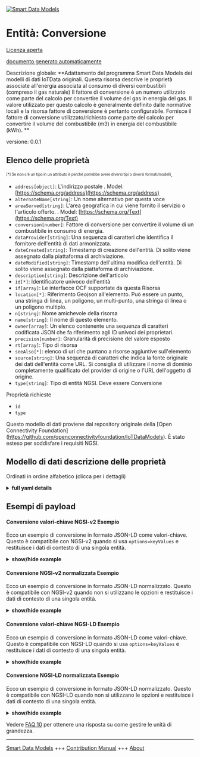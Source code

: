<!-- 10-Header -->  
[![Smart Data Models](https://smartdatamodels.org/wp-content/uploads/2022/01/SmartDataModels_logo.png "Logo")](https://smartdatamodels.org)  
Entità: Conversione  
===================<!-- /10-Header -->  
<!-- 15-License -->  
[Licenza aperta](https://github.com/smart-data-models//dataModel.OCF/blob/master/Conversion/LICENSE.md)  
[documento generato automaticamente](https://docs.google.com/presentation/d/e/2PACX-1vTs-Ng5dIAwkg91oTTUdt8ua7woBXhPnwavZ0FxgR8BsAI_Ek3C5q97Nd94HS8KhP-r_quD4H0fgyt3/pub?start=false&loop=false&delayms=3000#slide=id.gb715ace035_0_60)  
<!-- /15-License -->  
<!-- 20-Description -->  
Descrizione globale: **Adattamento del programma Smart Data Models dei modelli di dati IoTData originali. Questa risorsa descrive le proprietà associate all'energia associata al consumo di diversi combustibili (compreso il gas naturale) Il fattore di conversione è un numero utilizzato come parte del calcolo per convertire il volume del gas in energia del gas. Il valore utilizzato per questo calcolo è generalmente definito dalle normative locali e la risorsa fattore di conversione è pertanto configurabile. Fornisce il fattore di conversione utilizzato/richiesto come parte del calcolo per convertire il volume del combustibile (m3) in energia del combustibile (kWh). **  
versione: 0.0.1  
<!-- /20-Description -->  
<!-- 30-PropertiesList -->  

## Elenco delle proprietà  

<sup><sub>[*] Se non c'è un tipo in un attributo è perché potrebbe avere diversi tipi o diversi formati/modelli</sub></sup>.  
- `address[object]`: L'indirizzo postale  . Model: [https://schema.org/address](https://schema.org/address)- `alternateName[string]`: Un nome alternativo per questa voce  - `areaServed[string]`: L'area geografica in cui viene fornito il servizio o l'articolo offerto.  . Model: [https://schema.org/Text](https://schema.org/Text)- `conversion[number]`: Fattore di conversione per convertire il volume di un combustibile in consumo di energia.  - `dataProvider[string]`: Una sequenza di caratteri che identifica il fornitore dell'entità di dati armonizzata.  - `dateCreated[string]`: Timestamp di creazione dell'entità. Di solito viene assegnato dalla piattaforma di archiviazione.  - `dateModified[string]`: Timestamp dell'ultima modifica dell'entità. Di solito viene assegnato dalla piattaforma di archiviazione.  - `description[string]`: Descrizione dell'articolo  - `id[*]`: Identificatore univoco dell'entità  - `if[array]`: Le interfacce OCF supportate da questa Risorsa  - `location[*]`: Riferimento Geojson all'elemento. Può essere un punto, una stringa di linea, un poligono, un multi-punto, una stringa di linea o un poligono multiplo.  - `n[string]`: Nome amichevole della risorsa  - `name[string]`: Il nome di questo elemento.  - `owner[array]`: Un elenco contenente una sequenza di caratteri codificata JSON che fa riferimento agli ID univoci dei proprietari.  - `precision[number]`: Granularità di precisione del valore esposto  - `rt[array]`: Tipo di risorsa  - `seeAlso[*]`: elenco di uri che puntano a risorse aggiuntive sull'elemento  - `source[string]`: Una sequenza di caratteri che indica la fonte originale dei dati dell'entità come URL. Si consiglia di utilizzare il nome di dominio completamente qualificato del provider di origine o l'URL dell'oggetto di origine.  - `type[string]`: Tipo di entità NGSI. Deve essere Conversione  <!-- /30-PropertiesList -->  
<!-- 35-RequiredProperties -->  
Proprietà richieste  
- `id`  - `type`  <!-- /35-RequiredProperties -->  
<!-- 40-RequiredProperties -->  
Questo modello di dati proviene dal repository originale della [Open Connectivity Foundation] (https://github.com/openconnectivityfoundation/IoTDataModels). È stato esteso per soddisfare i requisiti NGSI.  
<!-- /40-RequiredProperties -->  
<!-- 50-DataModelHeader -->  
## Modello di dati descrizione delle proprietà  
Ordinati in ordine alfabetico (clicca per i dettagli)  
<!-- /50-DataModelHeader -->  
<!-- 60-ModelYaml -->  
<details><summary><strong>full yaml details</strong></summary>    
```yaml  
Conversion:    
  description: 'Smart Data Models Program adaptation of the original IoTData data Models. This Resource describes Properties associated with the energy associated with the consumption of different fuels (including natural gas) The conversion factor is a number used as part of the calculation to convert gas volume to gas energy. The value used for this calculation is generally defined by local regulations and the conversion factor resource is therefore configurable. Provides the conversion factor used/required as part of the calculation to convert from fuel volume (m3) to fuel energy (kWh). '    
  properties:    
    address:    
      description: 'The mailing address'    
      properties:    
        addressCountry:    
          description: 'Property. The country. For example, Spain. Model:''https://schema.org/addressCountry'''    
          type: string    
        addressLocality:    
          description: 'Property. The locality in which the street address is, and which is in the region. Model:''https://schema.org/addressLocality'''    
          type: string    
        addressRegion:    
          description: 'Property. The region in which the locality is, and which is in the country. Model:''https://schema.org/addressRegion'''    
          type: string    
        postOfficeBoxNumber:    
          description: 'Property. The post office box number for PO box addresses. For example, 03578. Model:''https://schema.org/postOfficeBoxNumber'''    
          type: string    
        postalCode:    
          description: 'Property. The postal code. For example, 24004. Model:''https://schema.org/https://schema.org/postalCode'''    
          type: string    
        streetAddress:    
          description: 'Property. The street address. Model:''https://schema.org/streetAddress'''    
          type: string    
      type: object    
      x-ngsi:    
        model: https://schema.org/address    
        type: Property    
    alternateName:    
      description: 'An alternative name for this item'    
      type: string    
      x-ngsi:    
        type: Property    
    areaServed:    
      description: 'The geographic area where a service or offered item is provided'    
      type: string    
      x-ngsi:    
        model: https://schema.org/Text    
        type: Property    
    conversion:    
      description: 'Conversion factor to convert a volume of a fuel to energy consumption'    
      exclusiveMinimum: true    
      minimum: 0    
      readOnly: true    
      type: number    
      x-ngsi:    
        type: Property    
    dataProvider:    
      description: 'A sequence of characters identifying the provider of the harmonised data entity.'    
      type: string    
      x-ngsi:    
        type: Property    
    dateCreated:    
      description: 'Entity creation timestamp. This will usually be allocated by the storage platform.'    
      format: date-time    
      type: string    
      x-ngsi:    
        type: Property    
    dateModified:    
      description: 'Timestamp of the last modification of the entity. This will usually be allocated by the storage platform.'    
      format: date-time    
      type: string    
      x-ngsi:    
        type: Property    
    description:    
      description: 'A description of this item'    
      type: string    
      x-ngsi:    
        type: Property    
    id:    
      anyOf: &conversion_-_properties_-_owner_-_items_-_anyof    
        - description: 'Property. Identifier format of any NGSI entity'    
          maxLength: 256    
          minLength: 1    
          pattern: ^[\w\-\.\{\}\$\+\*\[\]`|~^@!,:\\]+$    
          type: string    
        - description: 'Property. Identifier format of any NGSI entity'    
          format: uri    
          type: string    
      description: 'Unique identifier of the entity'    
      x-ngsi:    
        type: Property    
    if:    
      description: 'The OCF Interfaces supported by this Resource'    
      items:    
        enum:    
          - oic.if.r    
          - oic.if.baseline    
        maxLength: 64    
        type: string    
      minItems: 2    
      readOnly: true    
      type: array    
      uniqueItems: true    
      x-ngsi:    
        type: Property    
    location:    
      description: 'Geojson reference to the item. It can be Point, LineString, Polygon, MultiPoint, MultiLineString or MultiPolygon'    
      oneOf:    
        - description: 'Geoproperty. Geojson reference to the item. Point'    
          properties:    
            bbox:    
              items:    
                type: number    
              minItems: 4    
              type: array    
            coordinates:    
              items:    
                type: number    
              minItems: 2    
              type: array    
            type:    
              enum:    
                - Point    
              type: string    
          required:    
            - type    
            - coordinates    
          title: 'GeoJSON Point'    
          type: object    
        - description: 'Geoproperty. Geojson reference to the item. LineString'    
          properties:    
            bbox:    
              items:    
                type: number    
              minItems: 4    
              type: array    
            coordinates:    
              items:    
                items:    
                  type: number    
                minItems: 2    
                type: array    
              minItems: 2    
              type: array    
            type:    
              enum:    
                - LineString    
              type: string    
          required:    
            - type    
            - coordinates    
          title: 'GeoJSON LineString'    
          type: object    
        - description: 'Geoproperty. Geojson reference to the item. Polygon'    
          properties:    
            bbox:    
              items:    
                type: number    
              minItems: 4    
              type: array    
            coordinates:    
              items:    
                items:    
                  items:    
                    type: number    
                  minItems: 2    
                  type: array    
                minItems: 4    
                type: array    
              type: array    
            type:    
              enum:    
                - Polygon    
              type: string    
          required:    
            - type    
            - coordinates    
          title: 'GeoJSON Polygon'    
          type: object    
        - description: 'Geoproperty. Geojson reference to the item. MultiPoint'    
          properties:    
            bbox:    
              items:    
                type: number    
              minItems: 4    
              type: array    
            coordinates:    
              items:    
                items:    
                  type: number    
                minItems: 2    
                type: array    
              type: array    
            type:    
              enum:    
                - MultiPoint    
              type: string    
          required:    
            - type    
            - coordinates    
          title: 'GeoJSON MultiPoint'    
          type: object    
        - description: 'Geoproperty. Geojson reference to the item. MultiLineString'    
          properties:    
            bbox:    
              items:    
                type: number    
              minItems: 4    
              type: array    
            coordinates:    
              items:    
                items:    
                  items:    
                    type: number    
                  minItems: 2    
                  type: array    
                minItems: 2    
                type: array    
              type: array    
            type:    
              enum:    
                - MultiLineString    
              type: string    
          required:    
            - type    
            - coordinates    
          title: 'GeoJSON MultiLineString'    
          type: object    
        - description: 'Geoproperty. Geojson reference to the item. MultiLineString'    
          properties:    
            bbox:    
              items:    
                type: number    
              minItems: 4    
              type: array    
            coordinates:    
              items:    
                items:    
                  items:    
                    items:    
                      type: number    
                    minItems: 2    
                    type: array    
                  minItems: 4    
                  type: array    
                type: array    
              type: array    
            type:    
              enum:    
                - MultiPolygon    
              type: string    
          required:    
            - type    
            - coordinates    
          title: 'GeoJSON MultiPolygon'    
          type: object    
      x-ngsi:    
        type: Geoproperty    
    n:    
      description: 'Friendly name of the Resource'    
      maxLength: 64    
      readOnly: true    
      type: string    
      x-ngsi:    
        type: Property    
    name:    
      description: 'The name of this item.'    
      type: string    
      x-ngsi:    
        type: Property    
    owner:    
      description: 'A List containing a JSON encoded sequence of characters referencing the unique Ids of the owner(s)'    
      items:    
        anyOf: *conversion_-_properties_-_owner_-_items_-_anyof    
        description: 'Property. Unique identifier of the entity'    
      type: array    
      x-ngsi:    
        type: Property    
    precision:    
      description: 'Accuracy granularity of the exposed value'    
      readOnly: true    
      type: number    
      x-ngsi:    
        type: Property    
    rt:    
      description: 'Resource Type'    
      items:    
        enum:    
          - oic.r.conversionfactor    
        maxLength: 64    
        type: string    
      minItems: 1    
      readOnly: true    
      type: array    
      uniqueItems: true    
      x-ngsi:    
        type: Property    
    seeAlso:    
      description: 'list of uri pointing to additional resources about the item'    
      oneOf:    
        - items:    
            format: uri    
            type: string    
          minItems: 1    
          type: array    
        - format: uri    
          type: string    
      x-ngsi:    
        type: Property    
    source:    
      description: 'A sequence of characters giving the original source of the entity data as a URL. Recommended to be the fully qualified domain name of the source provider, or the URL to the source object.'    
      type: string    
      x-ngsi:    
        type: Property    
    type:    
      description: 'NGSI entity type. It has to be Conversion'    
      enum:    
        - Conversion    
      type: string    
      x-ngsi:    
        type: Property    
  required:    
    - id    
    - type    
  type: object    
  x-derived-from: https://github.com/OpenInterConnect/IoTDataModels/blob/master/ConversionResURI.swagger.json    
  x-disclaimer: 'Redistribution and use in source and binary forms, with or without modification, are permitted  provided that the license conditions are met. Copyleft (c) 2021 Contributors to Smart Data Models Program'    
  x-license-url: https://github.com/smart-data-models/dataModel.OCF/blob/master/Conversion/LICENSE.md    
  x-model-schema: https://smart-data-models.github.io/dataModel.IoTDataModels/Conversion/schema.json    
  x-model-tags: OCF    
  x-version: 0.0.1    
```  
</details>    
<!-- /60-ModelYaml -->  
<!-- 70-MiddleNotes -->  
<!-- /70-MiddleNotes -->  
<!-- 80-Examples -->  
## Esempi di payload  
#### Conversione valori-chiave NGSI-v2 Esempio  
Ecco un esempio di conversione in formato JSON-LD come valori-chiave. Questo è compatibile con NGSI-v2 quando si usa `options=keyValues` e restituisce i dati di contesto di una singola entità.  
<details><summary><strong>show/hide example</strong></summary>    
```json  
{  
  "id": "urn:ngsi-ld:Conversion:id:DKJV:44849161",  
  "dateCreated": "2010-02-08T21:57:25Z",  
  "dateModified": "2004-09-21T01:38:10Z",  
  "source": "Best actually company race add cover along. According way international. Natural whether item skin.",  
  "name": "Suggest someone leave foot. Case agency thousand section.",  
  "alternateName": "Can plant hand nearly choice society. Newspaper dark bit direction discuss not sort amount.",  
  "description": "Officer join base sport since cell. Type impact yourself enough position. Down represent camera policy account buy power page.",  
  "dataProvider": "Hear face street among general speak dog child. Couple civil information city take yet. Build bring Mrs side college east.",  
  "owner": [  
    "urn:ngsi-ld:Conversion:items:CFKS:46510991",  
    "urn:ngsi-ld:Conversion:items:QBTN:84889064"  
  ],  
  "seeAlso": [  
    "urn:ngsi-ld:Conversion:items:AOWI:79063714",  
    "urn:ngsi-ld:Conversion:items:JEWQ:71586332"  
  ],  
  "location": {  
    "type": "Point",  
    "coordinates": [  
      48.6082595,  
      -148.627494  
    ]  
  },  
  "address": {  
    "streetAddress": "Thank author mouth political. East perform cultural low seat close rise. Star window we special mission.",  
    "addressLocality": "Answer himself though artist clearly area total. Sure realize alone. Able nation community realize camera.",  
    "addressRegion": "Artist Mrs enjoy herself. Lot plant three employee find.",  
    "addressCountry": "Strategy coach industry daughter. Much me hot Mr author. Firm style room story worry back travel.",  
    "postalCode": "Voice very power ever. Nature share six nation recognize. Son knowledge make. Require remain deep she investment.",  
    "postOfficeBoxNumber": "Tree report trouble away feeling summer. Might boy these clearly choose."  
  },  
  "areaServed": "Involve attorney they day success scientist. Author customer anything fact now always. Describe former forget improve reach."  
}  
```  
</details>  
#### Conversione NGSI-v2 normalizzata Esempio  
Ecco un esempio di conversione in formato JSON-LD normalizzato. Questo è compatibile con NGSI-v2 quando non si utilizzano le opzioni e restituisce i dati di contesto di una singola entità.  
<details><summary><strong>show/hide example</strong></summary>    
```json  
{  
  "id": {  
    "type": "string",  
    "value": "urn:ngsi-ld:Conversion:id:DKJV:44849161"  
  },  
  "dateCreated": {  
    "format": "date-time",  
    "type": "string",  
    "value": "2010-02-08T21:57:25Z"  
  },  
  "dateModified": {  
    "format": "date-time",  
    "type": "string",  
    "value": "2004-09-21T01:38:10Z"  
  },  
  "source": {  
    "type": "string",  
    "value": "Best actually company race add cover along. According way international. Natural whether item skin."  
  },  
  "name": {  
    "type": "string",  
    "value": "Suggest someone leave foot. Case agency thousand section."  
  },  
  "alternateName": {  
    "type": "string",  
    "value": "Can plant hand nearly choice society. Newspaper dark bit direction discuss not sort amount."  
  },  
  "description": {  
    "type": "string",  
    "value": "Officer join base sport since cell. Type impact yourself enough position. Down represent camera policy account buy power page."  
  },  
  "dataProvider": {  
    "type": "string",  
    "value": "Hear face street among general speak dog child. Couple civil information city take yet. Build bring Mrs side college east."  
  },  
  "owner": {  
    "type": "array",  
    "value": [  
      "urn:ngsi-ld:Conversion:items:CFKS:46510991",  
      "urn:ngsi-ld:Conversion:items:QBTN:84889064"  
    ]  
  },  
  "seeAlso": {  
    "type": "array",  
    "value": [  
      "urn:ngsi-ld:Conversion:items:AOWI:79063714",  
      "urn:ngsi-ld:Conversion:items:JEWQ:71586332"  
    ]  
  },  
  "location": {  
    "type": "object",  
    "value": {  
      "type": "Point",  
      "coordinates": [  
        48.6082595,  
        -148.627494  
      ]  
    }  
  },  
  "address": {  
    "type": "object",  
    "value": {  
      "streetAddress": "Thank author mouth political. East perform cultural low seat close rise. Star window we special mission.",  
      "addressLocality": "Answer himself though artist clearly area total. Sure realize alone. Able nation community realize camera.",  
      "addressRegion": "Artist Mrs enjoy herself. Lot plant three employee find.",  
      "addressCountry": "Strategy coach industry daughter. Much me hot Mr author. Firm style room story worry back travel.",  
      "postalCode": "Voice very power ever. Nature share six nation recognize. Son knowledge make. Require remain deep she investment.",  
      "postOfficeBoxNumber": "Tree report trouble away feeling summer. Might boy these clearly choose."  
    }  
  },  
  "areaServed": {  
    "type": "string",  
    "value": "Involve attorney they day success scientist. Author customer anything fact now always. Describe former forget improve reach."  
  }  
}  
```  
</details>  
#### Conversione valori-chiave NGSI-LD Esempio  
Ecco un esempio di conversione in formato JSON-LD come valori-chiave. Questo è compatibile con NGSI-LD quando si usa `options=keyValues` e restituisce i dati di contesto di una singola entità.  
<details><summary><strong>show/hide example</strong></summary>    
```json  
{  
    "id": "urn:ngsi-ld:Conversion:id:DKJV:44849161",  
    "dateCreated": "2010-02-08T21:57:25Z",  
    "dateModified": "2004-09-21T01:38:10Z",  
    "source": "Best actually company race add cover along. According way international. Natural whether item skin.",  
    "name": "Suggest someone leave foot. Case agency thousand section.",  
    "alternateName": "Can plant hand nearly choice society. Newspaper dark bit direction discuss not sort amount.",  
    "description": "Officer join base sport since cell. Type impact yourself enough position. Down represent camera policy account buy power page.",  
    "dataProvider": "Hear face street among general speak dog child. Couple civil information city take yet. Build bring Mrs side college east.",  
    "owner": [  
        "urn:ngsi-ld:Conversion:items:CFKS:46510991",  
        "urn:ngsi-ld:Conversion:items:QBTN:84889064"  
    ],  
    "seeAlso": [  
        "urn:ngsi-ld:Conversion:items:AOWI:79063714",  
        "urn:ngsi-ld:Conversion:items:JEWQ:71586332"  
    ],  
    "location": {  
        "type": "Point",  
        "coordinates": [  
            48.6082595,  
            -148.627494  
        ]  
    },  
    "address": {  
        "streetAddress": "Thank author mouth political. East perform cultural low seat close rise. Star window we special mission.",  
        "addressLocality": "Answer himself though artist clearly area total. Sure realize alone. Able nation community realize camera.",  
        "addressRegion": "Artist Mrs enjoy herself. Lot plant three employee find.",  
        "addressCountry": "Strategy coach industry daughter. Much me hot Mr author. Firm style room story worry back travel.",  
        "postalCode": "Voice very power ever. Nature share six nation recognize. Son knowledge make. Require remain deep she investment.",  
        "postOfficeBoxNumber": "Tree report trouble away feeling summer. Might boy these clearly choose."  
    },  
    "areaServed": "Involve attorney they day success scientist. Author customer anything fact now always. Describe former forget improve reach.",  
    "@context": [  
        "https://smartdatamodels.org/context.jsonld",  
        "https://raw.githubusercontent.com/smart-data-models/dataModel.OCF/master/context.jsonld"  
    ]  
}  
```  
</details>  
#### Conversione NGSI-LD normalizzata Esempio  
Ecco un esempio di conversione in formato JSON-LD normalizzato. Questo è compatibile con NGSI-LD quando non si utilizzano le opzioni e restituisce i dati di contesto di una singola entità.  
<details><summary><strong>show/hide example</strong></summary>    
```json  
{  
    "id": "urn:ngsi-ld:Conversion:id:MLBE:30264218",  
    "dateCreated": {  
        "type": "Property",  
        "value": {  
            "@type": "DateTime",  
            "@value": "2013-06-24T03:19:06Z"  
        }  
    },  
    "dateModified": {  
        "type": "Property",  
        "value": {  
            "@type": "DateTime",  
            "@value": "2002-09-22T02:56:38Z"  
        }  
    },  
    "source": {  
        "type": "Property",  
        "value": "Anyone season apply something might send. Our marriage final choose."  
    },  
    "name": {  
        "type": "Property",  
        "value": "Ground unit candidate day else boy next. Listen office car star."  
    },  
    "alternateName": {  
        "type": "Property",  
        "value": "Sound price sister. Cell phone within seem. Try hotel lot can more one."  
    },  
    "description": {  
        "type": "Property",  
        "value": "Pass gun nearly image still subject. Your nothing about people moment contain get. Try treatment body level decide."  
    },  
    "dataProvider": {  
        "type": "Property",  
        "value": "Network respond land media near able design."  
    },  
    "owner": {  
        "type": "Property",  
        "value": [  
            "urn:ngsi-ld:Conversion:items:EEEA:28093445",  
            "urn:ngsi-ld:Conversion:items:ZXDN:42698908"  
        ]  
    },  
    "seeAlso": {  
        "type": "Property",  
        "value": [  
            "urn:ngsi-ld:Conversion:items:BDPQ:45490144"  
        ]  
    },  
    "location": {  
        "type": "Property",  
        "value": {  
            "type": "Point",  
            "coordinates": [  
                25.8744655,  
                -47.724996  
            ]  
        }  
    },  
    "address": {  
        "type": "Property",  
        "value": {  
            "streetAddress": "Rather live government course. Pass mention training or base. Near peace second indicate. Seem lot real amount movie my.",  
            "addressLocality": "Author director lead face. Through tonight crime. Red save up action add mouth when.",  
            "addressRegion": "Goal there hard determine. Set help size heavy. Model yes newspaper both without blue between.",  
            "addressCountry": "Class future wrong. Picture they help firm road.",  
            "postalCode": "Indeed all decade. Create move season hour clear more system. Save only cut order.",  
            "postOfficeBoxNumber": "Budget bill situation throw so new oil."  
        }  
    },  
    "areaServed": {  
        "type": "Property",  
        "value": "Common effect economic also. Decade can suggest girl training. Study practice policy yeah might outside so."  
    },  
    "@context": [  
        "https://smartdatamodels.org/context.jsonld",  
        "https://raw.githubusercontent.com/smart-data-models/dataModel.OCF/master/context.jsonld"  
    ]  
}  
```  
</details><!-- /80-Examples -->  
<!-- 90-FooterNotes -->  
<!-- /90-FooterNotes -->  
<!-- 95-Units -->  
Vedere [FAQ 10](https://smartdatamodels.org/index.php/faqs/) per ottenere una risposta su come gestire le unità di grandezza.  
<!-- /95-Units -->  
<!-- 97-LastFooter -->  
---  
[Smart Data Models](https://smartdatamodels.org) +++ [Contribution Manual](https://bit.ly/contribution_manual) +++ [About](https://bit.ly/Introduction_SDM)<!-- /97-LastFooter -->  
